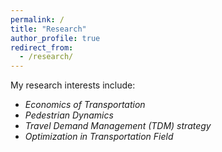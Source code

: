 ```yaml
---
permalink: /
title: "Research"
author_profile: true
redirect_from: 
  - /research/
---
```


My research interests include:

- *Economics of Transportation*
- *Pedestrian Dynamics*
- *Travel Demand Management (TDM) strategy*
- *Optimization in Transportation Field*
